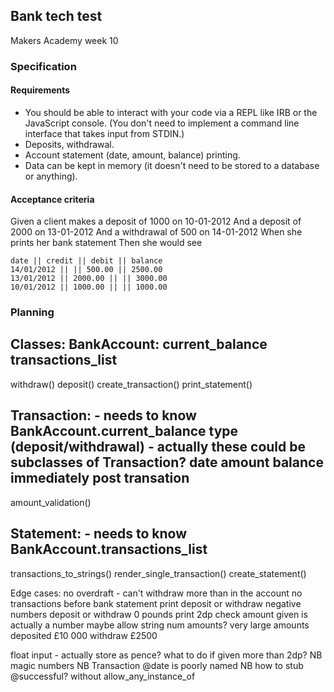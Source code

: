 ## Bank tech test

Makers Academy week 10

### Specification
#### Requirements

* You should be able to interact with your code via a REPL like IRB or the JavaScript console. (You don't need to implement a command line interface that takes input from STDIN.)
* Deposits, withdrawal.
* Account statement (date, amount, balance) printing.
* Data can be kept in memory (it doesn't need to be stored to a database or anything).

#### Acceptance criteria

Given a client makes a deposit of 1000 on 10-01-2012
And a deposit of 2000 on 13-01-2012
And a withdrawal of 500 on 14-01-2012
When she prints her bank statement
Then she would see

```
date || credit || debit || balance
14/01/2012 || || 500.00 || 2500.00
13/01/2012 || 2000.00 || || 3000.00
10/01/2012 || 1000.00 || || 1000.00
```
  
### Planning

Classes:
BankAccount:
current_balance
transactions_list
--
withdraw()
deposit()
create_transaction()
print_statement()

Transaction: - needs to know BankAccount.current_balance
type (deposit/withdrawal) - actually these could be subclasses of Transaction? 
date
amount
balance immediately post transation
--
amount_validation()


Statement: - needs to know BankAccount.transactions_list
--
transactions_to_strings()
render_single_transaction()
create_statement()



Edge cases:
no overdraft - can't withdraw more than in the account
no transactions before bank statement print
deposit or withdraw negative numbers
deposit or withdraw 0 pounds
print 2dp
check amount given is actually a number
maybe allow string num amounts?
very large amounts deposited £10 000 withdraw £2500

float input - actually store as pence? what to do if given more than 2dp?
NB magic numbers
NB Transaction @date is poorly named
NB how to stub @successful? without allow_any_instance_of
